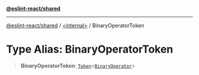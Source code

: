 [**@eslint-react/shared**](../../README.md)

***

[@eslint-react/shared](../../README.md) / [\<internal\>](../README.md) / BinaryOperatorToken

# Type Alias: BinaryOperatorToken

> **BinaryOperatorToken**: [`Token`](../interfaces/Token.md)\<[`BinaryOperator`](BinaryOperator.md)\>

